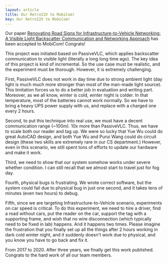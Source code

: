 ```yaml
---
layout: article
title: Our RetroI2V to MobiCom!
key: Our RetroI2V to MobiCom!
---
```


Our paper 
[Renovating Road Signs for Infrastructure-to-Vehicle Networking: A Visible Light Backscatter Communication and Networking Approach](https://dl.acm.org/doi/proceedings/10.1145/3372224) has been accepted to MobiCom! Congrats!

This project was initiated based on PassiveVLC, which applies backscatter communication to visible light (literally a long long time ago). The key idea of this project is kind of incremental. So the use case must be realistic, and the experiment must be thorough. However, it is extremely challenging.

First, PassiveVLC does not work in day time due to strong ambient light (day light is much much more stronger than most of the man-made light source). This limitation forces us to do a better job in evaluation and writing part. Moreover, as we all know, winter is cold, winter night is colder. In that temperature, most of the batteries cannot work normally. So we have to bring a heavy UPS power supply with us, and replace with a charged one every 2 hours.

Second, to put this technique into real use, we must have a decent communication range (~100m). 10x more than PassiveVLC. Thus, we have to scale both our reader and tag up. We were so lucky that Yue Wu could do great AutoCAD design, and both Yue Wu and Purui Wang could do circuit design (these two skills are extremely rare in our CS department.) However, even in this scenario, we still spent tons of efforts to update our hardware and make it work.

Third, we need to show that our system somehow works under severe whether condition. I can still recall that we almost start to travel just for fog day.

Fourth, physical bugs is frustrating. We wrote correct software, but the system could fail due to physical bug in just one second, and it takes tens of minutes (even two hours) to debug.

Fifth, since we are targeting Infrastructure-to-Vehicle scenario, experiments on car speed is critical. To do this experiment, we need to hire a driver, find a road without cars, put the reader on the car, support the tag with a supporting frame, and wish that no wire disconnection (which typically need to be fixed in lab) happens. And it happens two times. Please imagine the frustration that you finally set up all the things after 2 hours working in dark cold winter night, and it suddenly doesn't work due to physical, and you know you have to go back and fix it.

From 2017 to 2020. After three years, we finally get this work published. Congrats to the hard work of all our team members.
